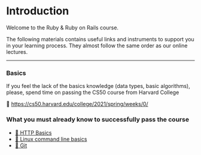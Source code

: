# Introduction

Welcome to the Ruby & Ruby on Rails course.

The following materials contains useful links and instruments to support you in your learning process.
They almost follow the same order as our online lectures.

---

### Basics

If you feel the lack of the basics knowledge (data types, basic algorithms), please, spend time on passing the CS50 course from Harvard College

🔗 https://cs50.harvard.edu/college/2021/spring/weeks/0/

### What you must already know to successfully pass the course

- [🔗 HTTP Basics](https://developer.mozilla.org/en-US/docs/Web/HTTP/Overview)
- [🔗 Linux command line basics](https://maker.pro/linux/tutorial/basic-linux-commands-for-beginners)
- [🔗 Git](https://learngitbranching.js.org/)

